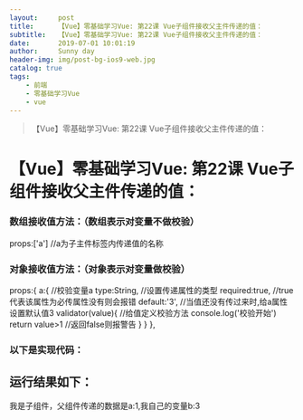 ```yaml
---
layout:     post
title:      【Vue】零基础学习Vue: 第22课 Vue子组件接收父主件传递的值：
subtitle:   【Vue】零基础学习Vue: 第22课 Vue子组件接收父主件传递的值：
date:       2019-07-01 10:01:19
author:     Sunny day
header-img: img/post-bg-ios9-web.jpg
catalog: true
tags:
    - 前端
    - 零基础学习Vue
    - vue
---
```


>【Vue】零基础学习Vue: 第22课 Vue子组件接收父主件传递的值：

# 【Vue】零基础学习Vue: 第22课 Vue子组件接收父主件传递的值：


### 数组接收值方法：（数组表示对变量不做校验）

props:['a'] //a为子主件标签内传递值的名称

### 对象接收值方法：（对象表示对变量做校验）

props:{ a:{ //校验变量a type:String, //设置传递属性的类型 required:true, //true代表该属性为必传属性没有则会报错 default:'3', //当值还没有传过来时,给a属性设置默认值3 validator(value){ //给值定义校验方法 console.log('校验开始') return value>1 //返回false则报警告 } } },

### 以下是实现代码：

<!DOCTYPE html> <html lang="en"> <head> <meta charset="UTF-8"> <title>Title</title> <!-- 引入vue --> <script src="https://cdn.jsdelivr.net/npm/vue/dist/vue.js"></script> </head> <body> <div id="app"> <!--4.将a的值传递给子组件son (ga是根组件的属性a)--> <son :a="ga"></son> </div> <!-- 3.子组件son --> <template id="son"> <div>我是子组件，父组件传递的数据是a:{{a}},我自己的变量b:{{b}}</div> </template> <script> //1.定义子组件son let son = { //子组件中props这个选项 专门用来存放接受父组件数据的变量 // props这个选项可以是一个数组 数组表示对变量不做校验 // props这个选项可以是一个对象 对象表示对变量做校验 //5.数组 接收父组件传递过来的变量 props:['a'], //下面注释的是 对象 接收传递参数方法 // props:{ // a:{ //校验变量a // type:String, //设置传递属性的类型 // required:true, //true代表该属性为必传属性没有则会报错 // default:'3', //当值还没有传过来时,给a属性设置默认值3 // validator(value){ //给值定义校验方法 // console.log('校验开始') // return value>1 //返回false则报警告 // } // } // }, template:'/#son', data(){ //这是子组件定义变量的方法 data选项必须是一个函数 数据存放在返回的对象中 return { b:3 } }, } let vm = new Vue({ el:'/#app', data: { ga: 1 }, //2.注册子组件 components:{ son, } }) </script> </body> </html>

## 运行结果如下：

我是子组件，父组件传递的数据是a:1,我自己的变量b:3
